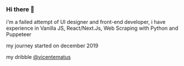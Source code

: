 ### Hi there 👋

i'm a failed attempt of UI designer and front-end developer, i have experience in Vanilla JS, React/Next.Js, Web Scraping with Python and Puppeteer

my journey started on december 2019


my dribble [@vicentematus](https://dribbble.com/vicentematus)
